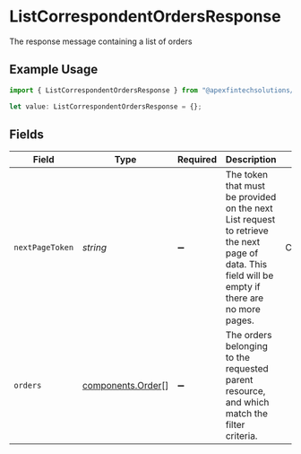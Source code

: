 # ListCorrespondentOrdersResponse

The response message containing a list of orders

## Example Usage

```typescript
import { ListCorrespondentOrdersResponse } from "@apexfintechsolutions/ascend-sdk/models/components";

let value: ListCorrespondentOrdersResponse = {};
```

## Fields

| Field                                                                                                                                            | Type                                                                                                                                             | Required                                                                                                                                         | Description                                                                                                                                      | Example                                                                                                                                          |
| ------------------------------------------------------------------------------------------------------------------------------------------------ | ------------------------------------------------------------------------------------------------------------------------------------------------ | ------------------------------------------------------------------------------------------------------------------------------------------------ | ------------------------------------------------------------------------------------------------------------------------------------------------ | ------------------------------------------------------------------------------------------------------------------------------------------------ |
| `nextPageToken`                                                                                                                                  | *string*                                                                                                                                         | :heavy_minus_sign:                                                                                                                               | The token that must be provided on the next List request to retrieve the next page of data. This field will be empty if there are no more pages. | CiAKGjBpNDd2Nmp2Zml2cXRwYjBpOXA                                                                                                                  |
| `orders`                                                                                                                                         | [components.Order](../../models/components/order.md)[]                                                                                           | :heavy_minus_sign:                                                                                                                               | The orders belonging to the requested parent resource, and which match the filter criteria.                                                      |                                                                                                                                                  |